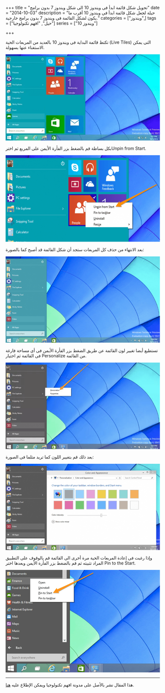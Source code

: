 +++
title = "تحويل شكل قائمة ابدأ فى ويندوز 10 الى شكل ويندوز 7 بدون برامج"
date = "2014-10-03"
description = "حيلة لجعل شكل قائمة ابدأ في ويندوز 10 أقرب ما يكون لشكل القائمة فى ويندوز 7 بدون برامج خارجية."
categories = ["ويندوز",]
tags = ["حيل", "افهم تكنولوجيا"]
series = ["ويندوز 10"]

+++

تكتظ قائمة البداية فى ويندوز 10 بالعديد من المربعات الحية (Live Tiles) التى يمكن الاستغناء عنها بسهولة.

![img](images/1.png)

بكل بساطة قم بالضغط بزر الفأرة الأيمن على المربع ثم اخترUnpin from Start.

![img](images/2.png)


بعد الانتهاء من حذف كل المربعات ستجد أن شكل القائمة قد أصبح كما بالصورة:

![img](images/3.png)

تستطيع أيضا تغيير لون القائمة عن طريق الضغط بزر الفأرة الأيمن فى أى مساحة فارغة فى القائمة ثم اختيار Personalize من القائمة.

![img](images/4.png)

بعد ذلك قم بتغيير اللون كما تريد مثلما فى الصورة:

![img](images/5.png)

وإذا رغبت فى إعادة المربعات الحية مرة أخرى الى القائمة قم بالوقوف على التطبيق المراد تثبيته ثم قم بالضغط بزر الفأرة الأيمن وبعدها اختر Pin to the Start.

![img](images/6.png)

---

هذا المقال نشر باﻷصل على مدونة افهم تكنولوجيا ويمكن الإطلاع عليه [هنا](https://efhamtechnology.blogspot.com/2014/10/start10-7.html).
